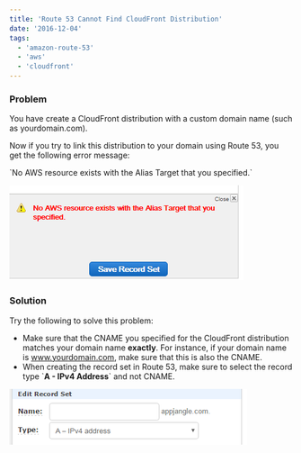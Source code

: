 ```yaml
---
title: 'Route 53 Cannot Find CloudFront Distribution'
date: '2016-12-04'
tags:
  - 'amazon-route-53'
  - 'aws'
  - 'cloudfront'
---
```


### Problem

You have create a CloudFront distribution with a custom domain name (such as yourdomain.com).

Now if you try to link this distribution to your domain using Route 53, you get the following error message:

\`No AWS resource exists with the Alias Target that you specified.\`

![error_message](images/error_message.png)

### Solution

Try the following to solve this problem:

- Make sure that the CNAME you specified for the CloudFront distribution matches your domain name **exactly**. For instance, if your domain name is www.yourdomain.com, make sure that this is also the CNAME.
- When creating the record set in Route 53, make sure to select the record type \`**A - IPv4 Address**\` and not CNAME.

![ipv4](images/ipv4.png)
